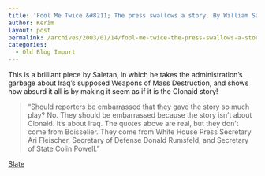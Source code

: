 ```yaml
---
title: 'Fool Me Twice &#8211; The press swallows a story. By William Saletan'
author: Kerim
layout: post
permalink: /archives/2003/01/14/fool-me-twice-the-press-swallows-a-story-by-william-saletan/
categories:
  - Old Blog Import
---
```

This is a brilliant piece by Saletan, in which he takes the administration&#8217;s garbage about Iraq&#8217;s supposed Weapons of Mass Destruction, and shows how absurd it all is by making it seem as if it is the Clonaid story!


>   &#8220;Should reporters be embarrassed that they gave the story so much play? No. They should be embarrassed because the story isn&#8217;t about Clonaid. It&#8217;s about Iraq. The quotes above are real, but they don&#8217;t come from Boisselier. They come from White House Press Secretary Ari Fleischer, Secretary of Defense Donald Rumsfeld, and Secretary of State Colin Powell.&#8221;


<a href="http://slate.msn.com/id/2076561/" onclick="_gaq.push(['_trackEvent', 'outbound-article', 'http://slate.msn.com/id/2076561/', 'Slate']);" >Slate</a>

